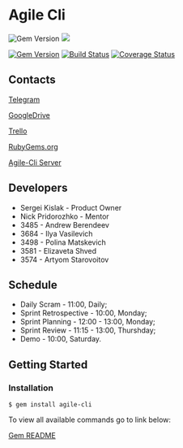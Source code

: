 #  Agile Cli

<img src="https://badge.fury.io/rb/agile-cli.svg" alt="Gem Version" /> <img src="https://img.shields.io/gem/dt/agile-cli.svg?style=flat" />

[![Gem Version](https://badge.fury.io/rb/agile-cli.svg)][gem]
[![Build Status](https://img.shields.io/gem/dt/agile-cli.svg?style=flat)][gem]
[![Coverage Status](http://img.shields.io/coveralls/erikhuda/agile-cli.svg)][coveralls]

[gem]: https://rubygems.org/gems/agile-cli
[coveralls]: https://coveralls.io/r/erikhuda/agile-cli

## Contacts

[Telegram](https://t.me/agilepod)

[GoogleDrive](https://drive.google.com/drive/folders/1N7fMJFVe09M5Cjfta86SCtbWEr_sBdoe)

[Trello](https://trello.com/b/dLrdzQZp/agile-cli)

[RubyGems.org](https://rubygems.org/gems/agile-cli)

[Agile-Cli Server](https://github.com/rubizza-camp/AgileCli_Server)

## Developers

* Sergei Kislak - Product Owner
* Nick Pridorozhko - Mentor
* 3485 - Andrew Berendeev
* 3684 - Ilya Vasilevich
* 3498 - Polina Matskevich
* 3581 - Elizaveta Shved
* 3574 - Artyom Starovoitov

## Schedule

* Daily Scram - 11:00, Daily;
* Sprint Retrospective - 10:00, Monday;
* Sprint Planning - 12:00 - 13:00, Monday;
* Sprint Review - 11:15 - 13:00, Thurshday;
* Demo - 10:00, Saturday.

## Getting Started

### Installation
```
$ gem install agile-cli
```
To view all available commands go to link below:

[Gem README](https://github.com/rubizza-camp/AgileCli/blob/master/client/README.md)
